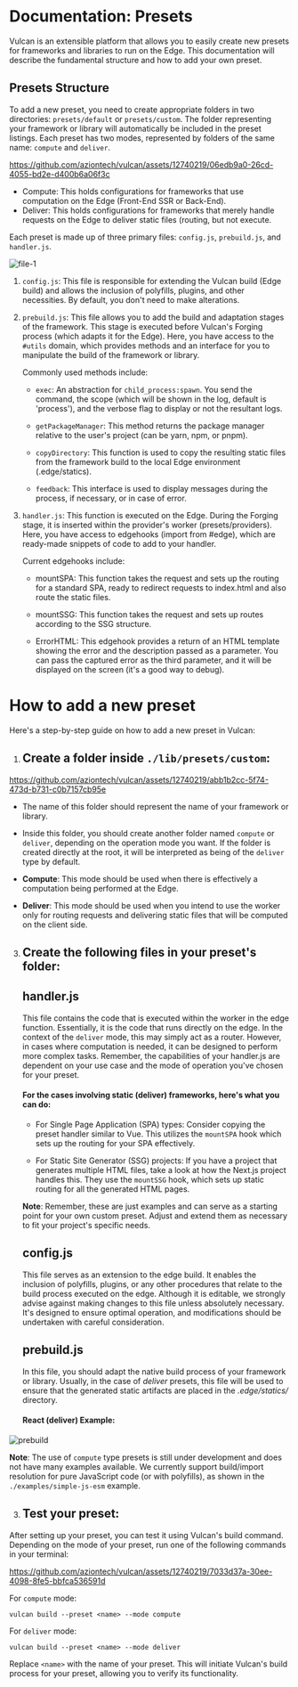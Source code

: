 

# Documentation: Presets
Vulcan is an extensible platform that allows you to easily create new presets for frameworks and libraries to run on the Edge. This documentation will describe the fundamental structure and how to add your own preset.


## Presets Structure

To add a new preset, you need to create appropriate folders in two directories: `presets/default` or `presets/custom`. The folder representing your framework or library will automatically be included in the preset listings. Each preset has two modes, represented by folders of the same name: `compute` and `deliver`.



https://github.com/aziontech/vulcan/assets/12740219/06edb9a0-26cd-4055-bd2e-d400b6a06f3c




- Compute: This holds configurations for frameworks that use computation on the Edge (Front-End SSR or Back-End).
- Deliver: This holds configurations for frameworks that merely handle requests on the Edge to deliver static files (routing, but not execute.



Each preset is made up of three primary files: `config.js`, `prebuild.js`, and `handler.js`.

![file-1](https://github.com/aziontech/vulcan/assets/12740219/4ba25280-0463-4ecf-9ad6-f9066444f483)



1.  `config.js`: This file is responsible for extending the Vulcan build (Edge build) and allows the inclusion of polyfills, plugins, and other necessities. By default, you don't need to make alterations.
    
2.  `prebuild.js`: This file allows you to add the build and adaptation stages of the framework. This stage is executed before Vulcan's Forging process (which adapts it for the Edge). Here, you have access to the `#utils` domain, which provides methods and an interface for you to manipulate the build of the framework or library.

	Commonly used methods include:
	-	 `exec`: An abstraction for `child_process:spawn`. You send the command, the scope (which will be shown in the log, default is 'process'), and the verbose flag to display or not the resultant logs.

	- `getPackageManager`: This method returns the package manager relative to the user's project (can be yarn, npm, or pnpm).

	- `copyDirectory`: This function is used to copy the resulting static files from the framework build to the local Edge environment (.edge/statics).

	- `feedback`: This interface is used to display messages during the process, if necessary, or in case of error.


4.  `handler.js`: This function is executed on the Edge. During the Forging stage, it is inserted within the provider's worker (presets/providers). Here, you have access to edgehooks (import from #edge), which are ready-made snippets of code to add to your handler.

	Current edgehooks include:

	- mountSPA: This function takes the request and sets up the routing for a standard SPA, ready to redirect requests to index.html and also route the static files.

	- mountSSG: This function takes the request and sets up routes according to the SSG structure.
	
	 - ErrorHTML: This edgehook provides a return of an HTML template showing the error and the description passed as a parameter. You can pass the captured error as the third parameter, and it will be displayed on the screen (it's a good way to debug).

#	How to add a new preset

Here's a step-by-step guide on how to add a new preset in Vulcan:

1.  ## **Create a folder inside `./lib/presets/custom`:**
   https://github.com/aziontech/vulcan/assets/12740219/abb1b2cc-5f74-473d-b731-c0b7157cb95e

  -   The name of this folder should represent the name of your framework or library.
      
-   Inside this folder, you should create another folder named `compute` or `deliver`, depending on the operation mode you want. If the folder is created directly at the root, it will be interpreted as being of the `deliver` type by default.
        
 -   **Compute**: This mode should be used when there is effectively a computation being performed at the Edge.

-   **Deliver**: This mode should be used when you intend to use the worker only for routing requests and delivering static files that will be computed on the client side.
        
3.  ## **Create the following files in your preset's folder:**
    
    ##  handler.js
    This file contains the code that is executed within the worker in the edge function. Essentially, it is the code that runs directly on the edge. In the context of the `deliver` mode, this may simply act as a router. However, in cases where computation is needed, it can be designed to perform more complex tasks. Remember, the capabilities of your handler.js are dependent on your use case and the mode of operation you've chosen for your preset.
	
	  #### For the cases involving static (deliver) frameworks, here's what you can do:
	- For Single Page Application (SPA) types: 
		Consider copying the preset handler similar to Vue. This utilizes the 	`mountSPA` hook which sets up the routing for your SPA effectively.
		
	- For Static Site Generator (SSG) projects: 
	If you have a project that generates multiple HTML files, take a look at how the Next.js project handles this. They use the `mountSSG` hook, which sets up static routing for all the generated HTML pages.	

	**Note**: Remember, these are just examples and can serve as a starting point for your own custom preset. Adjust and extend them as necessary to fit your project's specific needs.
      
	## config.js
	   This file serves as an extension to the edge build. It enables the inclusion of polyfills, plugins, or any other procedures that relate to the build process executed on the edge. Although it is editable, we strongly advise against making changes to this file unless absolutely necessary. It's designed to ensure optimal operation, and modifications should be undertaken with careful consideration.
	   
	   ## prebuild.js
	   In this file, you should adapt the native build process of your framework or library. Usually, in the case of *deliver* presets, this file will be used to ensure that the generated static artifacts are placed in the *.edge/statics/* directory.
      #### React (deliver) Example:

![prebuild](https://github.com/aziontech/vulcan/assets/12740219/85adc374-220b-4003-8c3e-6ec5b06a483f)



   **Note**: The use of `compute` type presets is still under development and does not have many examples available. We currently support build/import resolution for pure JavaScript code (or with polyfills), as shown in the `./examples/simple-js-esm` example.



3.  ## **Test your preset:**
   After setting up your preset, you can test it using Vulcan's build command. Depending on the mode of your preset, run one of the following commands in your terminal:



https://github.com/aziontech/vulcan/assets/12740219/7033d37a-30ee-4098-8fe5-bbfca536591d




For `compute` mode:

    vulcan build --preset <name> --mode compute

For `deliver` mode:

    vulcan build --preset <name> --mode deliver

Replace `<name>` with the name of your preset. This will initiate Vulcan's build process for your preset, allowing you to verify its functionality.
